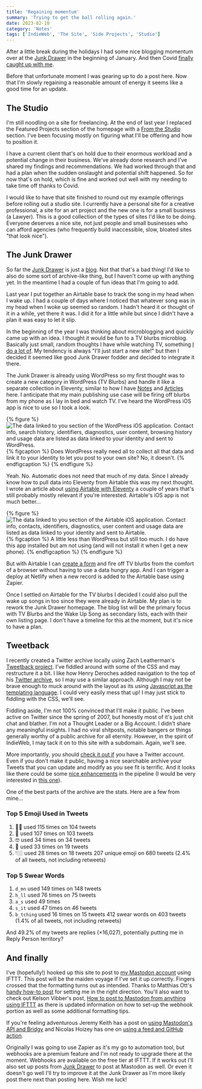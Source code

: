 ```yaml
---
title: 'Regaining momentum'
summary: 'Trying to get the ball rolling again.'
date: 2023-02-10
category: 'Notes'
tags: ['IndieWeb', 'The Site', 'Side Projects', 'Studio']
---
```


After a little break during the holidays I had some nice blogging momentum over at the [Junk Drawer](https://danabyerly-junkdrawer.website/) in the beginning of January. And then Covid [finally caught up with me](https://danabyerly-junkdrawer.website/blog/the-kraken-got-me/). 

Before that unfortunate moment I was gearing up to do a post here. Now that I'm slowly regaining a reasonable amount of energy it seems like a good time for an update.

## The Studio
I'm still noodling on a site for freelancing. At the end of last year I replaced the Featured Projects section of the homepage with a [From the Studio](/notes/shifting-things-around/) section. I've been focusing mostly on figuring what I'll be offering and how to position it.

I have a current client that's on hold due to their enormous workload and a potential change in their business. We've already done research and I've shared my findings and recommendations. We had worked through that and had a plan when the sudden onslaught and potential shift happened. So for now that's on hold, which is fine and worked out well with my needing to take time off thanks to Covid.

I would like to have that site finished to round out my example offerings before rolling out a studio site. I currently have a personal site for a creative professional, a site for an art project and the new one is for a small business (a Lawyer). This is a good collection of the types of sites I'd like to be doing. Everyone deserves a nice site, not just people and small businesses who can afford agencies (who frequently build inaccessible, slow, bloated sites "that look nice").

## The Junk Drawer
So far the [Junk Drawer](https://danabyerly-junkdrawer.website/) is just a [blog](https://danabyerly-junkdrawer.website/blog/). Not that that's a bad thing! I'd like to also do some sort of archive-like thing, but I haven't come up with anything yet. In the meantime I had a couple of fun ideas that I'm going to add.

Last year I put together an Airtable base to track the song in my head when I wake up. I had a couple of days where I noticed that whatever song was in my head when I woke up seemed so random. I hadn't heard it or thought of it in a while, yet there it was. I did it for a little while but since I didn't have a plan it was easy to let it slip.

In the beginning of the year I was thinking about microblogging and quickly came up with an idea. I thought it would be fun to a TV blurbs microblog. Basically just small, random thoughts I have while watching TV, something [I do a lot of](https://danabyerly-junkdrawer.website/tag/tv/). My tendency is always "I'll just start a new site!" but then I decided it seemed like good Junk Drawer fodder and decided to integrate it there.

The Junk Drawer is already using WordPress so my first thought was to create a new category in WordPress (TV Blurbs) and handle it like a separate collection in Eleventy, similar to how I have [Notes](/notes/) and [Articles](/articles/) here. I anticipate that my main publishing use case will be firing off blurbs from my phone as I lay in bed and watch TV. I've heard the WordPress iOS app is nice to use so I took a look.

{% figure %}
  <picture>
    <source srcset="/img/wp-app-store.avif" type="image/avif">
    <source srcset="/img/wp-app-store.webp" type="image/web">
    <img src="/img/wp-app-store.jpg" alt="The data linked to you section of the WordPress iOS application. Contact info, search history, identifiers, diagnostics, user content, browsing history and usage data are listed as data linked to your identity and sent to WordPress." loading="lazy" />
  </picture>
  {% figcaption %}
    Does WordPress really need all to collect all that data and link it to your identity to let you post to your own site? No, it doesn't.
  {% endfigcaption %}
{% endfigure %}

Yeah. No. Automatic does not need that much of my data. Since I already know how to pull data into Eleventy from Airtable this was my next thought. I wrote an article about [using Airtable with Eleventy](/articles/using-airtable-with-eleventy/) a couple of years that's still probably mostly relevant if you're interested. Airtable's iOS app is not much better...

{% figure %}
  <picture>
    <source srcset="/img/airtable-app-store.avif" type="image/avif">
    <source srcset="/img/airtable-app-store.webp" type="image/web">
    <img src="/img/airtable-app-store.jpg" alt="The data linked to you section of the Airtable iOS application. Contact info, contacts, identifiers, diagnostics, user content and usage data are listed as data linked to your identity and sent to Airtable." loading="lazy" />
  </picture>
  {% figcaption %}
    A little less than WordPress but still too much. I do have this app installed but am not using (and will not install it when I get a new phone).
  {% endfigcaption %}
{% endfigure %}

But with Airtable I can  [create a form](https://support.airtable.com/docs/how-to-create-a-form-in-airtable) and fire off TV blurbs from the comfort of a browser without having to use a data hungry app. And I can trigger a deploy at Netlify when a new record is added to the Airtable base using Zapier. 

Once I settled on Airtable for the TV blurbs I decided I could also pull the wake up songs in too since they were already in Airtable. My plan is to rework the Junk Drawer homepage. The blog list will be the primary focus with TV Blurbs and the Wake Up Song as secondary lists, each with their own listing page. I don't have a timeline for this at the moment, but it's nice to have a plan.

## Tweetback
I recently created a Twitter archive locally using Zach Leatherman's [Tweetback project](https://github.com/tweetback/tweetback). I've fiddled around with some of the CSS and may restructure it a bit. I like how Henry Deroches added navigation to the top of his [Twitter archive](https://tweets.henry.codes/), so I may use a similar approach. Although I may not be brave enough to muck around with the layout as its using [Javascript as the templating language](https://www.11ty.dev/docs/languages/javascript/). I could very easily mess that up! I may just stick to fiddling with the CSS, we'll see.

Fiddling aside, I'm not 100% convinced that I'll make it public. I've been active on Twitter since the spring of 2007, but honestly most of it's just chit chat and blather. I'm not a Thought Leader or a Big Account. I didn't share any meaningful insights. I had no viral shitposts, notable bangers or things generally worthy of a public archive for all eternity. However, in the spirit of IndieWeb, I may tack it on to this site with a subdomain. Again, we'll see.

More importantly, you should [check it out if](https://github.com/tweetback/tweetback) you have a Twitter account. Even if you don't make it public, having a nice searchable archive your Tweets that you can update and modify as you see fit is terrific. And it looks like there could be some [nice enhancements](https://github.com/tweetback/tweetback/labels/enhancement) in the pipeline (I would be very interested in [this one](https://github.com/tweetback/tweetback/issues/15)). 

One of the best parts of the archive are the stats. Here are a few from mine...

### Top 5 Emoji Used in Tweets
1.  👍🏼 used 115 times on 104 tweets
2.  🎉 used 107 times on 103 tweets
3.  🤓 used 34 times on 34 tweets
4.  💸 used 33 times on 19 tweets
5.  👇🏼 used 28 times on 18 tweets
207 unique emoji on 680 tweets (2.4% of all tweets, not including retweets)

### Top 5 Swear Words
1.  `d_mn` used 149 times on 148 tweets
2.  `h_ll` used 76 times on 75 tweets
3.  `a_s` used 49 times
4.  `s_it` used 47 times on 46 tweets
5.  `b_tching` used 16 times on 15 tweets
412 swear words on 403 tweets (1.4% of all tweets, not including retweets)

And 49.2% of my tweets are replies (×16,027), potentially putting me in Reply Person territory?

## And finally
I've (hopefully!) hooked up this site to post to [my Mastodon account](https://mastodon.social/@superterrific) using IFTTT. This post will be the maiden voyage if I've set it up correctly. Fingers crossed that the formatting turns out as intended. Thanks to Matthias Ott's [handy how-to post](https://matthiasott.com/notes/syndicating-posts-personal-website-twitter-mastodon) for setting me in the right direction. You'll also want to check out Kelson Vibber's post, [How to post to Mastodon from anything using IFTTT](https://hyperborea.org/journal/2017/12/mastodon-ifttt/) as there is updated information on how to set-up the webhook portion as well as some additional formatting tips. 

If you're feeling adventurous Jeremy Keith has a post on [using Mastodon's API and Bridgy](https://adactio.com/journal/19645) and Nicolas Hoizey has one on [using a feed and GitHub action](https://nicolas-hoizey.com/articles/2023/01/07/let-s-posse-to-mastodon-with-a-feed-and-a-github-action/). 

Originally I was going to use Zapier as it's my go to automation tool, but webhooks are a premium feature and I'm not ready to upgrade there at the moment. Webhooks are available on the free tier at IFTTT. If it works out I'll also set up posts from [Junk Drawer](https://danabyerly-junkdrawer.website/) to post at Mastodon as well. Or even it doesn't go well I'll try to improve it at the Junk Drawer as I'm more likely post there next than posting here. Wish me luck!
